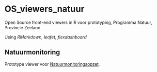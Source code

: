 # OS_viewers_natuur
Open Source front-end viewers in R voor prototyping, Programma Natuur, Provincie Zeeland

Using *RMarkdown, leafet, flexdashboard*


## Natuurmonitoring

Prototype viewer voor [Natuurmonitoringsopzet](https://provinciezeeland.github.io/OS_viewers_natuur/monitoring_dashboard.html).


